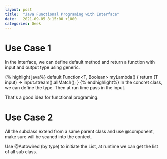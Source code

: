 ```yaml
---
layout: post
title:  "Java Functional Programing with Interface"
date:   2021-09-05 8:15:00 +1000
categories: Geek
---
```


Use Case 1
============
In the interface, we can define default method and return a function with input and output type using generic.

{% highlight java%}
   default Function<T, Boolean> myLambda() {
        return (T input) -> input.stream().allMatch();
    }
{% endhighlight%} 
In the concret class, we can define the type. Then at run time pass in the input.

That's a good idea for functional programing.


Use Case 2
================
All the subclass extend from a same parent class and use @component, make sure will be scaned into the context.

Use @Autowired (by type) to initiate the List<ParentClass>, at runtime we can get the list of all sub class.




